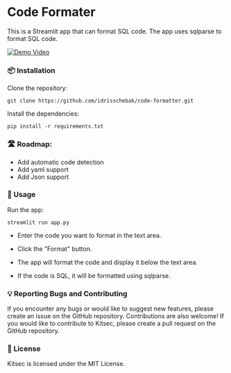 # Code Formater

This is a Streamlit app that can format SQL code. The app uses sqlparse to format SQL code.

[![Demo Video](https://raw.githubusercontent.com/idrisschebak/code_formatter/main/assets/demo.gif)](https://raw.githubusercontent.com/idrisschebak/code_formatter/main/assets/demo.gif)


### 📦 Installation

Clone the repository:

```git clone https://github.com/idrisschebak/code-formatter.git ```

Install the dependencies:

```pip install -r requirements.txt```

### 🛣️ Roadmap:
- Add automatic code detection
- Add yaml support
- Add Json support

### 🚀 Usage

Run the app:

```streamlit run app.py```

- Enter the code you want to format in the text area.

- Click the "Format" button.

- The app will format the code and display it below the text area.

- If the code is SQL, it will be formatted using sqlparse.

### 💡 Reporting Bugs and Contributing
If you encounter any bugs or would like to suggest new features, please create an issue on the GitHub repository. Contributions are also welcome! If you would like to contribute to Kitsec, please create a pull request on the GitHub repository.

### 🔖 License
Kitsec is licensed under the MIT License.